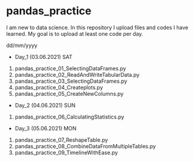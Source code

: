 # pandas_practice
I am new to data science. In this repository I upload files and codes I have learned.
My goal is to upload at least one code per day. 

dd/mm/yyyy

* Day_1 (03.06.2021) SAT
1) pandas_practice_01_SelectingDataFrames.py
2) pandas_practice_02_ReadAndWriteTabularData.py
3) pandas_practice_03_SelectingDataFrames.py
4) pandas_practice_04_Createplots.py
5) pandas_practice_05_CreateNewColumns.py

* Day_2 (04.06.2021) SUN
1) pandas_practice_06_CalculatingStatistics.py

* Day_3 (05.06.2021) MON
1) pandas_practice_07_ReshapeTable.py
2) pandas_practice_08_CombineDataFromMultipleTables.py
3) pandas_practice_09_TimelineWithEase.py

